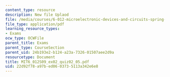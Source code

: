 ```yaml
---
content_type: resource
description: New file Uplaod
file: /media/courses/6-012-microelectronic-devices-and-circuits-spring-2009/22d92f78a97bed0603735113a342e6e8_MIT6_012S09_ex02_quiz02_05.pdf
file_type: application/pdf
learning_resource_types:
- Exams
ocw_type: OCWFile
parent_title: Exams
parent_type: CourseSection
parent_uid: 24b193e2-b124-a23a-7326-01507aee2d9a
resourcetype: Document
title: MIT6_012S09_ex02_quiz02_05.pdf
uid: 22d92f78-a97b-ed06-0373-5113a342e6e8
---
```

